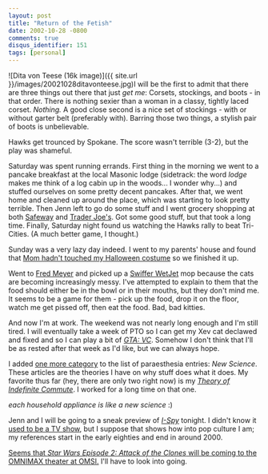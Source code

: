 ```yaml
---
layout: post
title: "Return of the Fetish"
date: 2002-10-28 -0800
comments: true
disqus_identifier: 151
tags: [personal]
---
```

![Dita von Teese (16k
image)]({{ site.url }}/images/20021028ditavonteese.jpg)I
will be the first to admit that there are three things out there that
just *get me*: Corsets, stockings, and boots - in that order. There is
nothing sexier than a woman in a classy, tightly laced corset.
*Nothing.* A good close second is a nice set of stockings - with or
without garter belt (preferably with). Barring those two things, a
stylish pair of boots is unbelievable.

 Hawks get trounced by Spokane. The score wasn't terrible (3-2), but the
play was shameful.

 Saturday was spent running errands. First thing in the morning we went
to a pancake breakfast at the local Masonic lodge (sidetrack: the word
*lodge* makes me think of a log cabin up in the woods... I wonder
why...) and stuffed ourselves on some pretty decent pancakes. After
that, we went home and cleaned up around the place, which was starting
to look pretty terrible. Then Jenn left to go do some stuff and I went
grocery shopping at both [Safeway](http://www.safeway.com) and [Trader
Joe's](http://www.traderjoes.com/). Got some good stuff, but that took a
long time. Finally, Saturday night found us watching the Hawks rally to
beat Tri-Cities. (A much better game, I thought.)

 Sunday was a very lazy day indeed. I went to my parents' house and
found that [Mom hadn't touched my Halloween
costume](/archive/2002/10/21/waxing-philosophic.aspx) so we finished it
up.

 Went to [Fred Meyer](http://www.fredmeyer.com) and picked up a [Swiffer
WetJet](http://www.wetjet.com) mop because the cats are becoming
increasingly messy. I've attempted to explain to them that the food
should either be in the bowl or in their mouths, but they don't mind me.
It seems to be a game for them - pick up the food, drop it on the floor,
watch me get pissed off, then eat the food. Bad, bad kitties.

 And now I'm at work. The weekend was not nearly long enough and I'm
still tired. I will eventually take a week of PTO so I can get my Xev
cat declawed and fixed and so I can play a bit of [*GTA:
VC*](http://www.amazon.com/exec/obidos/ASIN/B0000696CZ/mhsvortex).
Somehow I don't think that I'll be as rested after that week as I'd
like, but we can always hope.

 I added [one more
category](/archive/2002/10/23/new-feature-categories-sort-of.aspx) to
the list of paraesthesia entries: *New Science*. These articles are the
theories I have on why stuff does what it does. My favorite thus far
(hey, there are only two right now) is my [*Theory of Indefinite
Commute*](/archive/2002/07/05/new-science-the-theory-of-indefinite-commute.aspx).
I worked for a long time on that one.

*each household appliance is like a new science* :)

 Jenn and I will be going to a sneak preview of
[*I-Spy*](http://us.imdb.com/Title?0297181) tonight. I didn't know it
[used to be a TV show](http://us.imdb.com/Title?0058816), but I suppose
that shows how into pop culture I am; my references start in the early
eighties and end in around 2000.

 [Seems that *Star Wars Episode 2: Attack of the Clones* will be coming
to the OMNIMAX theater at
OMSI.](http://www.omsi.org/visit/omnimax/#starwars) I'll have to look
into going.
